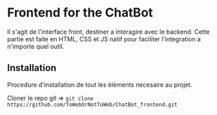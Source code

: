 # Frontend for the ChatBot

Il s'agit de l'interface front, destiner a interagire avec le backend. Cette partie est faite en HTML, CSS et JS natif pour faciliter l'integration a n'importe quel outil. 

## Installation

Procedure d'installation de tout les éléments necesaire au projet.

Cloner le repo git =>
`git clone https://github.com/ToWebOrNotToWeb/ChatBot_frontend.git` 

